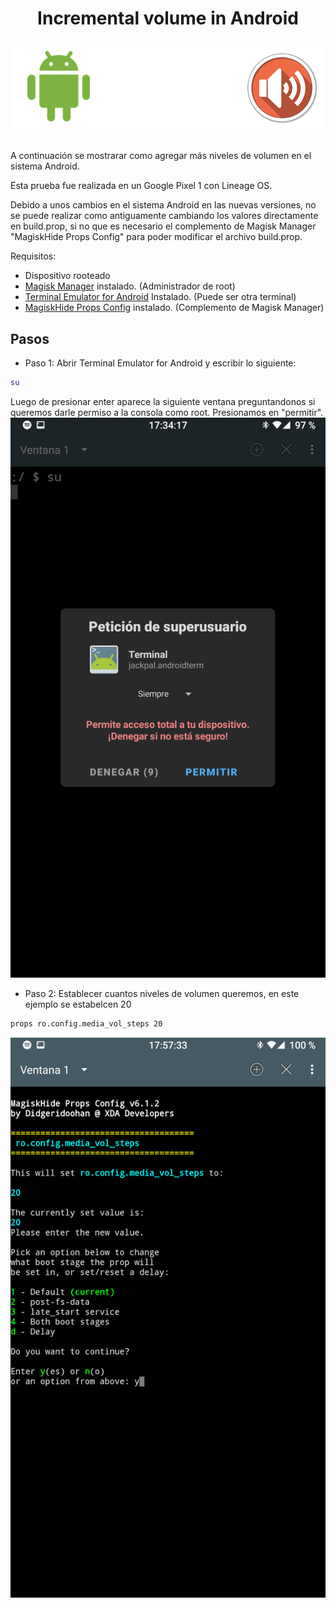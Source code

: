 # <div align="center"> Incremental volume in Android <p align="center"> <img src="images/banner.png"></p>

A continuación se mostrarar como agregar más niveles de volumen en el sistema Android. 

Esta prueba fue realizada en un Google Pixel 1 con Lineage OS. 
  
Debido a unos cambios en el sistema Android en las nuevas versiones, no se puede realizar como antiguamente cambiando los valores directamente en build.prop, si no que es necesario el complemento de Magisk Manager "MagiskHide Props Config" para poder modificar el archivo build.prop.
  
Requisitos:
* Dispositivo rooteado
* <a href="https://github.com/topjohnwu/Magisk" target="_blank">Magisk Manager</a> instalado. (Administrador de root)
* <a href="https://play.google.com/store/apps/details?id=jackpal.androidterm" target="_blank">Terminal Emulator for Android</a> Instalado. (Puede ser otra terminal) 
* <a href="https://github.com/Magisk-Modules-Repo/MagiskHidePropsConf" target="_blank">MagiskHide Props Config</a> instalado. (Complemento de Magisk Manager)
  
## Pasos ##
* Paso 1: Abrir Terminal Emulator for Android y escribir lo siguiente:
```bash
su
```
Luego de presionar enter aparece la siguiente ventana preguntandonos si queremos darle permiso a la consola como root. Presionamos en "permitir".
<img src="images/1.png">
  
* Paso 2: Establecer cuantos niveles de volumen queremos, en este ejemplo se estabelcen 20
```bash
props ro.config.media_vol_steps 20
```
<img src="images/2.png">
